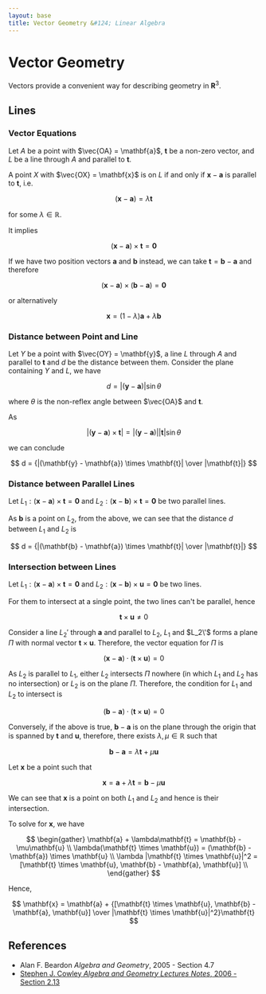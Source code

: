 ```yaml
---
layout: base
title: Vector Geometry &#124; Linear Algebra
---
```


# Vector Geometry

Vectors provide a convenient way for describing geometry in $\mathbf{R}^3$.

## Lines

### Vector Equations

Let $A$ be a point with $\vec{OA} = \mathbf{a}$, $\mathbf{t}$ be a non-zero vector,
and $L$ be a line through $A$ and parallel to $\mathbf{t}$.

A point $X$ with $\vec{OX} = \mathbf{x}$ is on $L$ if and only if $\mathbf{x} - \mathbf{a}$ is parallel to $\mathbf{t}$, i.e.

$$
(\mathbf{x} - \mathbf{a}) = \lambda \mathbf{t}
$$

for some $\lambda \in \mathbb{R}$.

It implies

$$
(\mathbf{x} - \mathbf{a}) \times \mathbf{t} = \mathbf{0}
$$

If we have two position vectors $\mathbf{a}$ and $\mathbf{b}$ instead,
we can take $\mathbf{t} = \mathbf{b} - \mathbf{a}$ and therefore

$$
(\mathbf{x} - \mathbf{a}) \times (\mathbf{b} - \mathbf{a}) = \mathbf{0}
$$

or alternatively

$$
\mathbf{x} = (1 - \lambda)\mathbf{a} + \lambda\mathbf{b}
$$

### Distance between Point and Line

Let $Y$ be a point with $\vec{OY} = \mathbf{y}$, a line $L$ through $A$ and parallel to $\mathbf{t}$ and $d$ be the distance between them.
Consider the plane containing $Y$ and $L$, we have

$$
d = |(\mathbf{y} - \mathbf{a})|\sin\theta
$$

where $\theta$ is the non-reflex angle between $\vec{OA}$ and $\mathbf{t}$.

As

$$
|(\mathbf{y} - \mathbf{a}) \times \mathbf{t}| = |(\mathbf{y} - \mathbf{a})||\mathbf{t}|\sin\theta
$$

we can conclude

$$
d = {|(\mathbf{y} - \mathbf{a}) \times \mathbf{t}| \over |\mathbf{t}|}
$$

### Distance between Parallel Lines

Let $L_1: (\mathbf{x} - \mathbf{a}) \times \mathbf{t} = \mathbf{0}$ and $L_2: (\mathbf{x} - \mathbf{b}) \times \mathbf{t} = \mathbf{0}$ be two parallel lines.

As $\mathbf{b}$ is a point on $L_2$, from the above, we can see that the distance $d$ between $L_1$ and $L_2$ is

$$
d = {|(\mathbf{b} - \mathbf{a}) \times \mathbf{t}| \over |\mathbf{t}|}
$$

### Intersection between Lines

Let $L_1: (\mathbf{x} - \mathbf{a}) \times \mathbf{t} = \mathbf{0}$ and $L_2: (\mathbf{x} - \mathbf{b}) \times \mathbf{u} = \mathbf{0}$ be two lines.

For them to intersect at a single point, the two lines can't be parallel, hence

$$
\mathbf{t} \times \mathbf{u} \not = 0
$$

Consider a line $L_2'$ through $\mathbf{a}$ and parallel to $L_2$,
$L_1$ and $L_2\'$ forms a plane $\Pi$ with normal vector $\mathbf{t} \times \mathbf{u}$.
Therefore, the vector equation for $\Pi$ is

$$
(\mathbf{x} - \mathbf{a}) \cdot (\mathbf{t} \times \mathbf{u}) = 0
$$

As $L_2$ is parallel to $L_1$, either $L_2$ intersects $\Pi$ nowhere (in which $L_1$ and $L_2$ has no intersection)
or $L_2$ is on the plane $\Pi$.
Therefore, the condition for $L_1$ and $L_2$ to intersect is

$$
(\mathbf{b} - \mathbf{a}) \cdot (\mathbf{t} \times \mathbf{u}) = 0
$$

Conversely, if the above is true, $\mathbf{b} -\mathbf{a}$ is on the plane through the origin that is spanned by $\mathbf{t}$ and $\mathbf{u}$,
therefore, there exists $\lambda, \mu \in \mathbb{R}$ such that

$$
\mathbf{b} - \mathbf{a} = \lambda \mathbf{t} + \mu \mathbf{u}
$$

Let $\mathbf{x}$ be a point such that

$$
\mathbf{x} = \mathbf{a} + \lambda\mathbf{t} = \mathbf{b} - \mu\mathbf{u}
$$

We can see that $\mathbf{x}$ is a point on both $L_1$ and $L_2$ and hence is their intersection.

To solve for $\mathbf{x}$, we have

$$
\begin{gather}
\mathbf{a} + \lambda\mathbf{t} = \mathbf{b} - \mu\mathbf{u} \\
\lambda(\mathbf{t} \times \mathbf{u}) = (\mathbf{b} - \mathbf{a}) \times \mathbf{u} \\
\lambda |\mathbf{t} \times \mathbf{u}|^2 = [\mathbf{t} \times \mathbf{u}, \mathbf{b} - \mathbf{a}, \mathbf{u}] \\
\end{gather}
$$

Hence,

$$
\mathbf{x} = \mathbf{a} + {[\mathbf{t} \times \mathbf{u}, \mathbf{b} - \mathbf{a}, \mathbf{u}] \over |\mathbf{t} \times \mathbf{u}|^2}\mathbf{t}
$$

## References

* Alan F. Beardon _Algebra and Geometry_, 2005 - Section 4.7
* [Stephen J. Cowley _Algebra and Geometry Lectures Notes_, 2006 - Section 2.13](https://www.damtp.cam.ac.uk/user/sjc1/teaching/AandG/notes.pdf)
